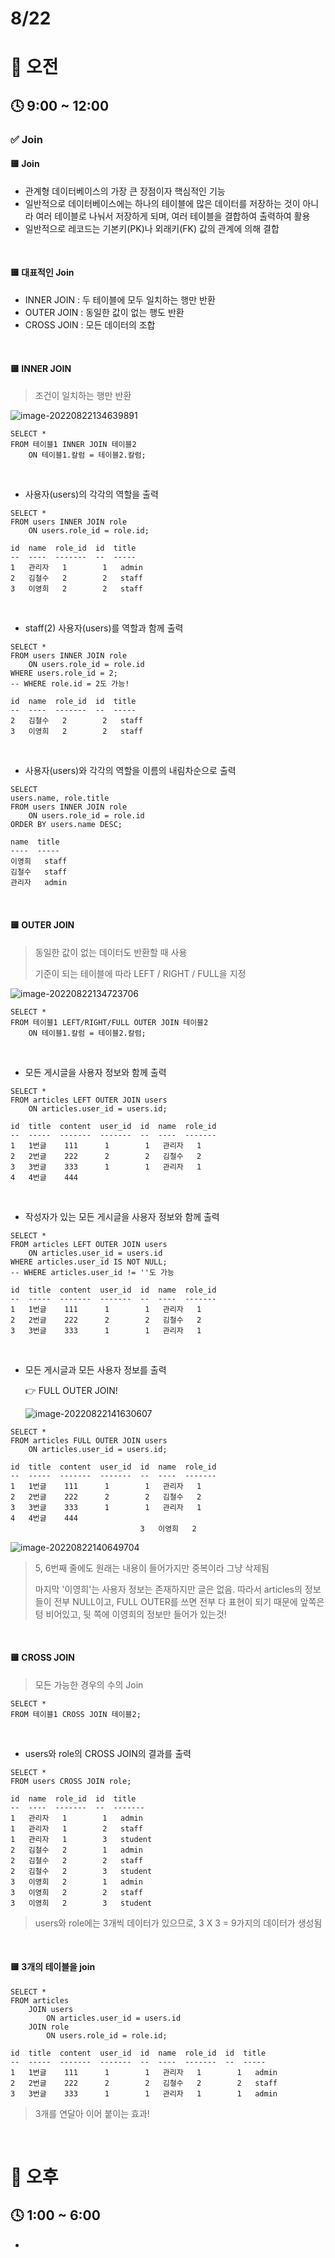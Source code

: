 # 8/22

# 🌇 오전

## 🕓 9:00 ~ 12:00

### ✅ Join

#### 🟨 Join

- 관계형 데이터베이스의 가장 큰 장점이자 핵심적인 기능
- 일반적으로 데이터베이스에는 하나의 테이블에 많은 데이터를 저장하는 것이 아니라 여러 테이블로 나눠서 저장하게 되며, 여러 테이블을 결합하여 출력하여 활용
- 일반적으로 레코드는 기본키(PK)나 외래키(FK) 값의 관계에 의해 결합

<br>



#### 🟨 대표적인 Join

- INNER JOIN : 두 테이블에 모두 일치하는 행만 반환
- OUTER JOIN : 동일한 값이 없는 행도 반환
- CROSS JOIN : 모든 데이터의 조합

<br>



#### 🟨 INNER JOIN

> 조건이 일치하는 행만 반환

![image-20220822134639891](Database_220822.assets/image-20220822134639891.png)

```sqlite
SELECT *
FROM 테이블1 INNER JOIN 테이블2
	ON 테이블1.칼럼 = 테이블2.칼럼;
```

<br>



- 사용자(users)의 각각의 역할을 출력

```sqlite
SELECT *
FROM users INNER JOIN role
	ON users.role_id = role.id;
```

```sqlite
id  name  role_id  id  title
--  ----  -------  --  -----
1   관리자   1        1   admin
2   김철수   2        2   staff
3   이영희   2        2   staff
```

<br>



- staff(2) 사용자(users)를 역할과 함께 출력

```sqlite
SELECT *
FROM users INNER JOIN role
	ON users.role_id = role.id
WHERE users.role_id = 2;
-- WHERE role.id = 2도 가능!
```

```sqlite
id  name  role_id  id  title
--  ----  -------  --  -----
2   김철수   2        2   staff
3   이영희   2        2   staff
```

<br>



- 사용자(users)와 각각의 역할을 이름의 내림차순으로 출력

```sqlite
SELECT
users.name, role.title
FROM users INNER JOIN role
	ON users.role_id = role.id
ORDER BY users.name DESC;
```

```sqlite
name  title
----  -----
이영희   staff
김철수   staff
관리자   admin
```

<br>



#### 🟨 OUTER JOIN

> 동일한 값이 없는 데이터도 반환할 때 사용
>
> 기준이 되는 테이블에 따라 LEFT / RIGHT / FULL을 지정

![image-20220822134723706](Database_220822.assets/image-20220822134723706.png)

```sqlite
SELECT *
FROM 테이블1 LEFT/RIGHT/FULL OUTER JOIN 테이블2
	ON 테이블1.칼럼 = 테이블2.칼럼;
```

<br>



- 모든 게시글을 사용자 정보와 함께 출력

```sqlite
SELECT *
FROM articles LEFT OUTER JOIN users
	ON articles.user_id = users.id;
```

```sqlite
id  title  content  user_id  id  name  role_id
--  -----  -------  -------  --  ----  -------
1   1번글    111      1        1   관리자   1
2   2번글    222      2        2   김철수   2
3   3번글    333      1        1   관리자   1
4   4번글    444
```

<br>



- 작성자가 있는 모든 게시글을 사용자 정보와 함께 출력

```sqlite
SELECT *
FROM articles LEFT OUTER JOIN users
	ON articles.user_id = users.id
WHERE articles.user_id IS NOT NULL;
-- WHERE articles.user_id != ''도 가능
```

```sqlite
id  title  content  user_id  id  name  role_id
--  -----  -------  -------  --  ----  -------
1   1번글    111      1        1   관리자   1
2   2번글    222      2        2   김철수   2
3   3번글    333      1        1   관리자   1
```

<br>



- 모든 게시글과 모든 사용자 정보를 출력

  👉 FULL OUTER JOIN!

  ![image-20220822141630607](Database_220822.assets/image-20220822141630607.png)

```sqlite
SELECT * 
FROM articles FULL OUTER JOIN users
    ON articles.user_id = users.id;
```

```sqlite
id  title  content  user_id  id  name  role_id
--  -----  -------  -------  --  ----  -------
1   1번글    111      1        1   관리자   1
2   2번글    222      2        2   김철수   2
3   3번글    333      1        1   관리자   1
4   4번글    444
                             3   이영희   2
```

![image-20220822140649704](Database_220822.assets/image-20220822140649704.png)

> 5, 6번째 줄에도 원래는 내용이 들어가지만 중복이라 그냥 삭제됨
>
> 마지막 '이영희'는 사용자 정보는 존재하지만 글은 없음.  따라서 articles의 정보들이 전부 NULL이고, FULL OUTER를 쓰면 전부 다 표현이 되기 때문에 앞쪽은 텅 비어있고, 뒷 쪽에 이영희의 정보만 들어가 있는것!

<br>



#### 🟨 CROSS JOIN

> 모든 가능한 경우의 수의 Join

```sqlite
SELECT *
FROM 테이블1 CROSS JOIN 테이블2;
```

<br>



- users와 role의 CROSS JOIN의 결과를 출력

```sqlite
SELECT *
FROM users CROSS JOIN role;
```

```sqlite
id  name  role_id  id  title
--  ----  -------  --  -------
1   관리자   1        1   admin
1   관리자   1        2   staff
1   관리자   1        3   student
2   김철수   2        1   admin
2   김철수   2        2   staff
2   김철수   2        3   student
3   이영희   2        1   admin
3   이영희   2        2   staff
3   이영희   2        3   student
```

> users와 role에는 3개씩 데이터가 있으므로, 3 X 3 = 9가지의 데이터가 생성됨

<br>



#### 🟨 3개의 테이블을 join

```sqlite
SELECT * 
FROM articles
    JOIN users
        ON articles.user_id = users.id
    JOIN role
        ON users.role_id = role.id;
```

```sqlite
id  title  content  user_id  id  name  role_id  id  title
--  -----  -------  -------  --  ----  -------  --  -----
1   1번글    111      1        1   관리자   1        1   admin
2   2번글    222      2        2   김철수   2        2   staff
3   3번글    333      1        1   관리자   1        1   admin
```

> 3개를 연달아 이어 붙이는 효과!

<br>




# 🌆 오후

## 🕓 1:00 ~ 6:00

- 
